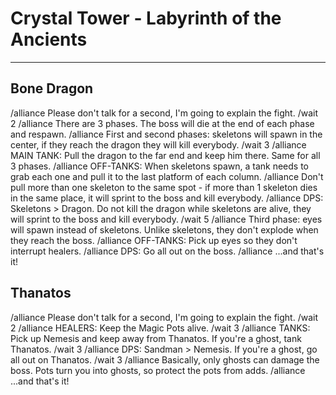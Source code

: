 # Crystal Tower - Labyrinth of the Ancients
***
## Bone Dragon
/alliance Please don't talk for a second, I'm going to explain the fight.
/wait 2
/alliance There are 3 phases. The boss will die at the end of each phase and respawn. 
/alliance First and second phases: skeletons will spawn in the center, if they reach the dragon they will kill everybody.
/wait 3
/alliance MAIN TANK: Pull the dragon to the far end and keep him there. Same for all 3 phases.
/alliance OFF-TANKS: When skeletons spawn, a tank needs to grab each one and pull it to the last platform of each column.
/alliance Don't pull more than one skeleton to the same spot - if more than 1 skeleton dies in the same place, it will sprint to the boss and kill everybody.
/alliance DPS: Skeletons > Dragon. Do not kill the dragon while skeletons are alive, they will sprint to the boss and kill everybody.
/wait 5
/alliance Third phase: eyes will spawn instead of skeletons. Unlike skeletons, they don't explode when they reach the boss.
/alliance OFF-TANKS: Pick up eyes so they don't interrupt healers.
/alliance DPS: Go all out on the boss.
/alliance ...and that's it!

## Thanatos
/alliance Please don't talk for a second, I'm going to explain the fight.
/wait 2
/alliance HEALERS: Keep the Magic Pots alive.
/wait 3
/alliance TANKS: Pick up Nemesis and keep away from Thanatos. If you're a ghost, tank Thanatos.
/wait 3
/alliance DPS: Sandman > Nemesis. If you're a ghost, go all out on Thanatos.
/wait 3
/alliance Basically, only ghosts can damage the boss. Pots turn you into ghosts, so protect the pots from adds.
/alliance ...and that's it!
